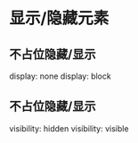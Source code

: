 # 显示/隐藏元素
## 不占位隐藏/显示
display: none
display: block

## 不占位隐藏/显示
visibility: hidden
visibility: visible
